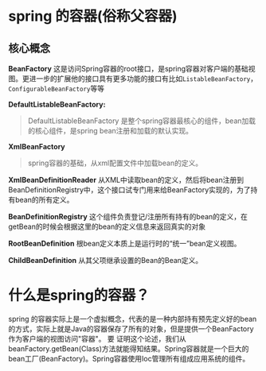 # spring 的容器\(俗称父容器\)

## 核心概念
**BeanFactory**
这是访问Spring容器的root接口，是spring容器对客户端的基础视图。更进一步的扩展他的接口具有更多功能的接口有比如`ListableBeanFactory`，`ConfigurableBeanFactory`等等

**DefaultListableBeanFactory:**
> DefaultListableBeanFactory 是整个spring容器最核心的组件，bean加载的核心组件，是spring bean注册和加载的默认实现。

**XmlBeanFactory**
> spring容器的基础，从xml配置文件中加载bean的定义。

**XmlBeanDefinitionReader**
从XML中读取bean的定义，然后将bean注册到BeanDefinitionRegistry中，这个接口试专门用来给BeanFactory实现的，为了持有bean的所有定义。

**BeanDefinitionRegistry**
这个组件负责登记/注册所有持有的bean的定义，在getBean的时候会根据这里的bean的定义信息来返回真实的对象

**RootBeanDefinition**
根bean定义本质上是运行时的“统一”bean定义视图。

**ChildBeanDefinition**
从其父项继承设置的Bean的Bean定义。

# 什么是spring的容器？
spring 的容器实际上是一个虚拟概念，代表的是一种内部持有预先定义好的bean的方式，实际上就是Java的容器保存了所有的对象，但是提供一个BeanFactory作为客户端的视图访问"容器"。
要 证明这个论述，我们从beanFactory.getBean(Class)方法就能得知结果。Spring容器就是一个巨大的bean工厂(BeanFactory)。Spring容器使用Ioc管理所有组成应用系统的组件。